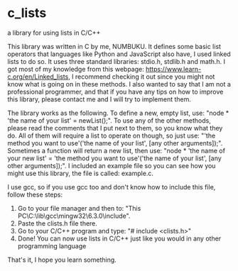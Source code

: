 # c_lists
a library for using lists in C/C++

This library was written in C by me, NUMBUKU. It defines some basic list operators that languages like Python and 
JavaScript also have, I used linked lists to do so. It uses three standard libraries: stdio.h, stdlib.h and math.h.
I got most of my knowledge from this webpage: https://www.learn-c.org/en/Linked_lists, I recommend checking it out
since you might not know what is going on in these methods. I also wanted to say that I am not a 
professional programmer, and that if you have any tips on how to improve this library, please contact me and I will
try to implement them.

The library works as the following. To define a new, empty list, use: "node * 'the name of your list' = newList();".
To use any of the other methods, please read the comments that I put next to them, so you know what they do. All of 
them will require a list to operate on though, so just use: 
"'the method you want to use'('the name of your list', [any other arguments]);". Sometimes a function will return
a new list, then use: 
"node * 'the name of your new list' = 'the method you want to use'('the name of your list', [any other arguments]);".
I included an example file so you can see how you might use this library, the file is called: example.c.

I use gcc, so if you use gcc too and don't know how to include this file, follow these steps:
  1. Go to your file manager and then to: "This PC\C:\lib\gcc\mingw32\6.3.0\include".
  2. Paste the clists.h file there.
  3. Go to your C/C++ program and type: "# include <clists.h>"
  4. Done! You can now use lists in C/C++ just like you would in any other programming language

That's it, I hope you learn something.
